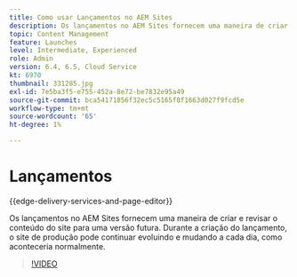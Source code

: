 ```yaml
---
title: Como usar Lançamentos no AEM Sites
description: Os lançamentos no AEM Sites fornecem uma maneira de criar e revisar conteúdo para uma versão futura.
topic: Content Management
feature: Launches
level: Intermediate, Experienced
role: Admin
version: 6.4, 6.5, Cloud Service
kt: 6970
thumbnail: 331285.jpg
exl-id: 7e5ba3f5-e755-452a-8e72-be7832e95a49
source-git-commit: bca54171856f32ec5c5165f8f1663d027f9fcd5e
workflow-type: tm+mt
source-wordcount: '65'
ht-degree: 1%

---
```


# Lançamentos

{{edge-delivery-services-and-page-editor}}

Os lançamentos no AEM Sites fornecem uma maneira de criar e revisar o conteúdo do site para uma versão futura. Durante a criação do lançamento, o site de produção pode continuar evoluindo e mudando a cada dia, como aconteceria normalmente.

>[!VIDEO](https://video.tv.adobe.com/v/331285?quality=12&learn=on)
